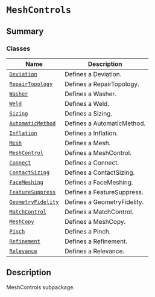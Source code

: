 <!-- vale off -->

<a id="module-ansys.mechanical.stubs.v241.Ansys.ACT.Automation.Mechanical.MeshControls"></a>

<a id="meshcontrols"></a>

# `MeshControls`

<a id="summary"></a>

## Summary

### Classes

| Name | Description |
|-------------------------------------------------------------------------------------------------------------------------------------|-----------------------------|
| [`Deviation`](Deviation.md#ansys.mechanical.stubs.v241.Ansys.ACT.Automation.Mechanical.MeshControls.Deviation)                      | Defines a Deviation.        |
| [`RepairTopology`](RepairTopology.md#ansys.mechanical.stubs.v241.Ansys.ACT.Automation.Mechanical.MeshControls.RepairTopology)       | Defines a RepairTopology.   |
| [`Washer`](Washer.md#ansys.mechanical.stubs.v241.Ansys.ACT.Automation.Mechanical.MeshControls.Washer)                               | Defines a Washer.           |
| [`Weld`](Weld.md#ansys.mechanical.stubs.v241.Ansys.ACT.Automation.Mechanical.MeshControls.Weld)                                     | Defines a Weld.             |
| [`Sizing`](Sizing.md#ansys.mechanical.stubs.v241.Ansys.ACT.Automation.Mechanical.MeshControls.Sizing)                               | Defines a Sizing.           |
| [`AutomaticMethod`](AutomaticMethod.md#ansys.mechanical.stubs.v241.Ansys.ACT.Automation.Mechanical.MeshControls.AutomaticMethod)    | Defines a AutomaticMethod.  |
| [`Inflation`](Inflation.md#ansys.mechanical.stubs.v241.Ansys.ACT.Automation.Mechanical.MeshControls.Inflation)                      | Defines a Inflation.        |
| [`Mesh`](Mesh.md#ansys.mechanical.stubs.v241.Ansys.ACT.Automation.Mechanical.MeshControls.Mesh)                                     | Defines a Mesh.             |
| [`MeshControl`](MeshControl.md#ansys.mechanical.stubs.v241.Ansys.ACT.Automation.Mechanical.MeshControls.MeshControl)                | Defines a MeshControl.      |
| [`Connect`](Connect.md#ansys.mechanical.stubs.v241.Ansys.ACT.Automation.Mechanical.MeshControls.Connect)                            | Defines a Connect.          |
| [`ContactSizing`](ContactSizing.md#ansys.mechanical.stubs.v241.Ansys.ACT.Automation.Mechanical.MeshControls.ContactSizing)          | Defines a ContactSizing.    |
| [`FaceMeshing`](FaceMeshing.md#ansys.mechanical.stubs.v241.Ansys.ACT.Automation.Mechanical.MeshControls.FaceMeshing)                | Defines a FaceMeshing.      |
| [`FeatureSuppress`](FeatureSuppress.md#ansys.mechanical.stubs.v241.Ansys.ACT.Automation.Mechanical.MeshControls.FeatureSuppress)    | Defines a FeatureSuppress.  |
| [`GeometryFidelity`](GeometryFidelity.md#ansys.mechanical.stubs.v241.Ansys.ACT.Automation.Mechanical.MeshControls.GeometryFidelity) | Defines a GeometryFidelity. |
| [`MatchControl`](MatchControl.md#ansys.mechanical.stubs.v241.Ansys.ACT.Automation.Mechanical.MeshControls.MatchControl)             | Defines a MatchControl.     |
| [`MeshCopy`](MeshCopy.md#ansys.mechanical.stubs.v241.Ansys.ACT.Automation.Mechanical.MeshControls.MeshCopy)                         | Defines a MeshCopy.         |
| [`Pinch`](Pinch.md#ansys.mechanical.stubs.v241.Ansys.ACT.Automation.Mechanical.MeshControls.Pinch)                                  | Defines a Pinch.            |
| [`Refinement`](Refinement.md#ansys.mechanical.stubs.v241.Ansys.ACT.Automation.Mechanical.MeshControls.Refinement)                   | Defines a Refinement.       |
| [`Relevance`](Relevance.md#ansys.mechanical.stubs.v241.Ansys.ACT.Automation.Mechanical.MeshControls.Relevance)                      | Defines a Relevance.        |

<a id="description"></a>

## Description

MeshControls subpackage.

<!-- !! processed by numpydoc !! -->
<!-- vale on -->
